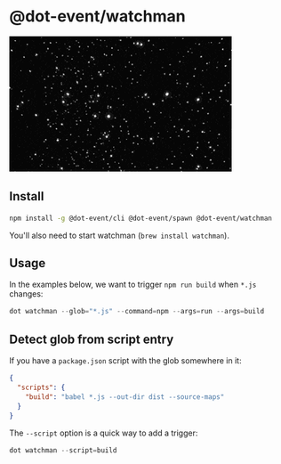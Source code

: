 # @dot-event/watchman

![watchman](watchman.gif)

## Install

```bash
npm install -g @dot-event/cli @dot-event/spawn @dot-event/watchman
```

You'll also need to start watchman (`brew install watchman`).

## Usage

In the examples below, we want to trigger `npm run build` when `*.js` changes:

```js
dot watchman --glob="*.js" --command=npm --args=run --args=build
```

## Detect glob from script entry

If you have a `package.json` script with the glob somewhere in it:

```json
{
  "scripts": {
    "build": "babel *.js --out-dir dist --source-maps"
  }
}
```

The `--script` option is a quick way to add a trigger:

```js
dot watchman --script=build
```
